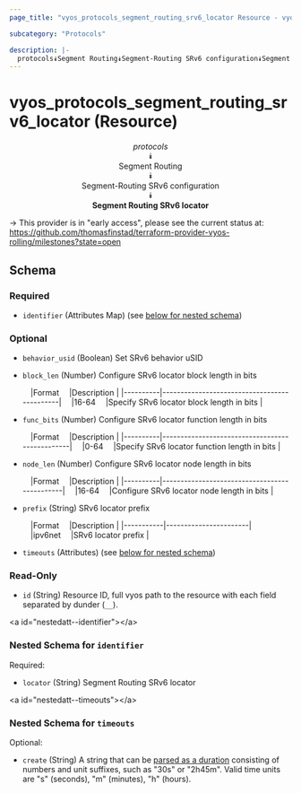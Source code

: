 ```yaml
---
page_title: "vyos_protocols_segment_routing_srv6_locator Resource - vyos"

subcategory: "Protocols"

description: |- 
  protocols⯯Segment Routing⯯Segment-Routing SRv6 configuration⯯Segment Routing SRv6 locator
---
```


# vyos_protocols_segment_routing_srv6_locator (Resource)
<center>

*protocols*  
⯯  
Segment Routing  
⯯  
Segment-Routing SRv6 configuration  
⯯  
**Segment Routing SRv6 locator**


</center>

-> This provider is in "early access", please see the current status at: https://github.com/thomasfinstad/terraform-provider-vyos-rolling/milestones?state=open

## Schema

### Required

- `identifier` (Attributes Map) (see [below for nested schema](#nestedatt--identifier))

### Optional

- `behavior_usid` (Boolean) Set SRv6 behavior uSID
- `block_len` (Number) Configure SRv6 locator block length in bits

    &emsp;|Format  &emsp;|Description                                |
    |----------|---------------------------------------------|
    &emsp;|16-64   &emsp;|Specify SRv6 locator block length in bits  |
- `func_bits` (Number) Configure SRv6 locator function length in bits

    &emsp;|Format  &emsp;|Description                                   |
    |----------|------------------------------------------------|
    &emsp;|0-64    &emsp;|Specify SRv6 locator function length in bits  |
- `node_len` (Number) Configure SRv6 locator node length in bits

    &emsp;|Format  &emsp;|Description                                 |
    |----------|----------------------------------------------|
    &emsp;|16-64   &emsp;|Configure SRv6 locator node length in bits  |
- `prefix` (String) SRv6 locator prefix

    &emsp;|Format   &emsp;|Description          |
    |-----------|-----------------------|
    &emsp;|ipv6net  &emsp;|SRv6 locator prefix  |
- `timeouts` (Attributes) (see [below for nested schema](#nestedatt--timeouts))

### Read-Only

- `id` (String) Resource ID, full vyos path to the resource with each field separated by dunder (`__`).

&lt;a id=&#34;nestedatt--identifier&#34;&gt;&lt;/a&gt;
### Nested Schema for `identifier`

Required:

- `locator` (String) Segment Routing SRv6 locator


&lt;a id=&#34;nestedatt--timeouts&#34;&gt;&lt;/a&gt;
### Nested Schema for `timeouts`

Optional:

- `create` (String) A string that can be [parsed as a duration](https://pkg.go.dev/time#ParseDuration) consisting of numbers and unit suffixes, such as &#34;30s&#34; or &#34;2h45m&#34;. Valid time units are &#34;s&#34; (seconds), &#34;m&#34; (minutes), &#34;h&#34; (hours).  
